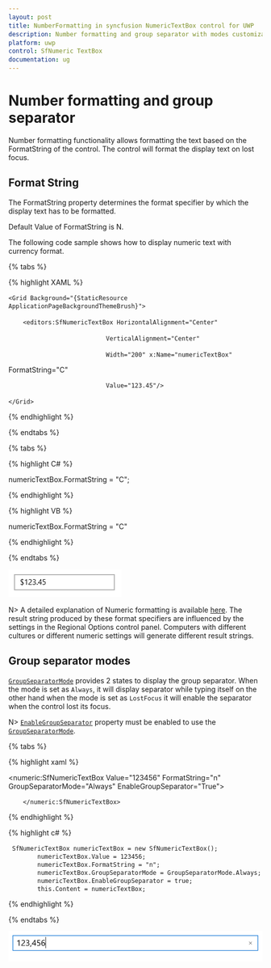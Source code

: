 ```yaml
---
layout: post
title: NumberFormatting in syncfusion NumericTextBox control for UWP
description: Number formatting and group separator with modes customization in syncfusion numeric text box control for UWP.
platform: uwp
control: SfNumeric TextBox
documentation: ug
---
```


# Number formatting and group separator

Number formatting functionality allows formatting the text based on the FormatString of the control. The control will format the display text on lost focus. 

## Format String

The FormatString property determines the format specifier by which the display text has to be formatted.

Default Value of FormatString is N. 

The following code sample shows how to display numeric text with currency format.

{% tabs %}

{% highlight XAML %}

<Page xmlns:editors="using:Syncfusion.UI.Xaml.Controls.Input">



    <Grid Background="{StaticResource ApplicationPageBackgroundThemeBrush}">

        <editors:SfNumericTextBox HorizontalAlignment="Center"

                               VerticalAlignment="Center"

                               Width="200" x:Name="numericTextBox"

FormatString="C"

                               Value="123.45"/>

    </Grid>

</Page>

{% endhighlight %}

{% endtabs %}

{% tabs %}

{% highlight C# %}

 numericTextBox.FormatString = "C";

{% endhighlight %}

{% highlight VB %}

 numericTextBox.FormatString = "C"

{% endhighlight %}

{% endtabs %}

![FormatString view](Concepts_images/Concepts_img1.png)

N>  A detailed explanation of Numeric formatting is available [here](http://msdn.microsoft.com/en-us/library/dwhawy9k.aspx). 
The result string produced by these format specifiers are influenced by the settings in the Regional Options control panel. Computers with different cultures or different numeric settings will generate different result strings.

## Group separator modes

[`GroupSeparatorMode`](https://help.syncfusion.com/cr/uwp/Syncfusion.UI.Xaml.Controls.Input.SfNumericTextBox.html#Syncfusion_UI_Xaml_Controls_Input_SfNumericTextBox_GroupSeparatorMode) provides 2 states to display the group separator. 
When the mode is set as `Always`, it will display separator while typing itself on the other hand when the mode is set as `LostFocus` it will enable the separator when the control lost its focus.

N> [`EnableGroupSeparator`](https://help.syncfusion.com/cr/uwp/Syncfusion.UI.Xaml.Controls.Input.SfNumericTextBox.html#Syncfusion_UI_Xaml_Controls_Input_SfNumericTextBox_EnableGroupSeparator) property must be enabled to use the [`GroupSeparatorMode`](https://help.syncfusion.com/cr/uwp/Syncfusion.UI.Xaml.Controls.Input.SfNumericTextBox.html#Syncfusion_UI_Xaml_Controls_Input_SfNumericTextBox_GroupSeparatorMode).

{% tabs %}

{% highlight xaml %}
 
  <numeric:SfNumericTextBox Value="123456" FormatString="n" GroupSeparatorMode="Always"
                                  EnableGroupSeparator="True">
            
        </numeric:SfNumericTextBox>

{% endhighlight %}

{% highlight c# %}

     SfNumericTextBox numericTextBox = new SfNumericTextBox();
            numericTextBox.Value = 123456;
            numericTextBox.FormatString = "n";
            numericTextBox.GroupSeparatorMode = GroupSeparatorMode.Always;
            numericTextBox.EnableGroupSeparator = true;
            this.Content = numericTextBox;

{% endhighlight %}

{% endtabs %}

![Display the value with enable group separator](Concepts_images/GroupSeparatorMode.png)

